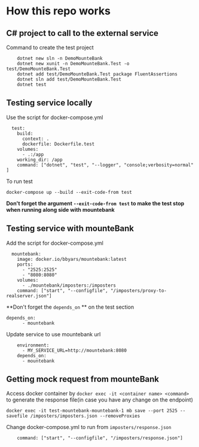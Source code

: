 # How this repo works
## C# project to call to the external service

Command to create the test project
```
    dotnet new sln -n DemoMounteBank
    dotnet new xunit -n DemoMounteBank.Test -o test/DemoMounteBank.Test
    dotnet add test/DemoMounteBank.Test package FluentAssertions
    dotnet sln add test/DemoMounteBank.Test
    dotnet test
```
## Testing service locally

Use the script for docker-compose.yml
```
  test:
    build:
      context: .
      dockerfile: Dockerfile.test
    volumes:
      - .:/app
    working_dir: /app
    command: ["dotnet", "test", "--logger", "console;verbosity=normal" ]
```
To run test
```
docker-compose up --build --exit-code-from test
```

**Don't forget the argument `--exit-code-from test` to make the test stop when running along side with mountebank**

## Testing service with mounteBank
Add the script for docker-compose.yml
```
  mountebank:
    image: docker.io/bbyars/mountebank:latest
    ports:
      - "2525:2525"
      - "8080:8080"
    volumes:
      - ./mountebank/imposters:/imposters
    command: ["start", "--configfile", "/imposters/proxy-to-realserver.json"]
```
**Don't forget the `depends_on` ** on the test section

```
depends_on:
      - mountebank
```
Update service to use mountebank url
```
    environment:
      - MY_SERVICE_URL=http://mountebank:8080
    depends_on:
      - mountebank
```

## Getting mock request from mounteBank

Access docker container by `docker exec -it <container name> <command>` to generate the response file(in case you have any change on the endpoint)

```
docker exec -it test-mountebank-mountebank-1 mb save --port 2525 --savefile /imposters/imposters.json --removeProxies
```

Change docker-compose.yml to run from `imposters/response.json`
```
    command: ["start", "--configfile", "/imposters/response.json"]
```